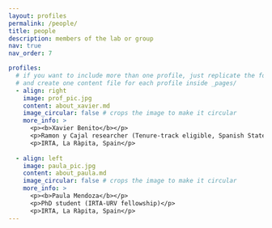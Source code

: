 ```yaml
---
layout: profiles
permalink: /people/
title: people
description: members of the lab or group
nav: true
nav_order: 7

profiles:
  # if you want to include more than one profile, just replicate the following block
  # and create one content file for each profile inside _pages/
  - align: right
    image: prof_pic.jpg
    content: about_xavier.md
    image_circular: false # crops the image to make it circular
    more_info: >
      <p><b>Xavier Benito</b></p>
      <p>Ramon y Cajal researcher (Tenure-track eligible, Spanish State Research Agency)</p>
      <p>IRTA, La Ràpita, Spain</p>
      
  - align: left
    image: paula_pic.jpg
    content: about_paula.md
    image_circular: false # crops the image to make it circular
    more_info: >
      <p><b>Paula Mendoza</b></p>
      <p>PhD student (IRTA-URV fellowship)</p>
      <p>IRTA, La Ràpita, Spain</p>
---
```

